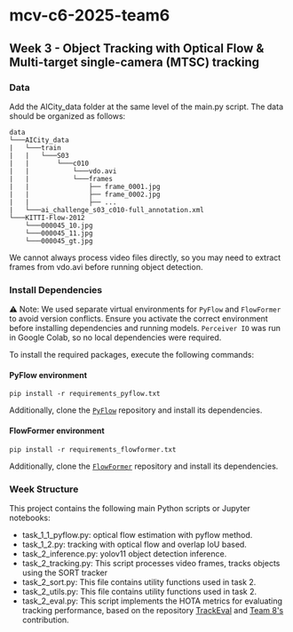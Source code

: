 # mcv-c6-2025-team6

## Week 3 - Object Tracking with Optical Flow & Multi-target single-camera (MTSC) tracking

### Data
Add the AICity_data folder at the same level of the main.py script. The data should be organized as follows:

```
data
└───AICity_data
|   └───train
|   |   └───S03
|   |       └───c010
|   |           └───vdo.avi
|   |           └───frames
|   |               ├── frame_0001.jpg
|   |               ├── frame_0002.jpg
|   |               ├── ...
|   └───ai_challenge_s03_c010-full_annotation.xml
└───KITTI-Flow-2012
    └───000045_10.jpg
    └───000045_11.jpg
    └───000045_gt.jpg
```
We cannot always process video files directly, so you may need to extract frames from vdo.avi before running object detection.

### Install Dependencies

⚠️ Note: We used separate virtual environments for `PyFlow` and `FlowFormer` to avoid version conflicts. Ensure you activate the correct environment before installing dependencies and running models.
`Perceiver IO` was run in Google Colab, so no local dependencies were required.

To install the required packages, execute the following commands:

#### PyFlow environment
```
pip install -r requirements_pyflow.txt
```
Additionally, clone the [`PyFlow`](https://github.com/pathak22/pyflow.git) repository and install its dependencies.

#### FlowFormer environment
```
pip install -r requirements_flowformer.txt
```
Additionally, clone the [`FlowFormer`](https://github.com/drinkingcoder/FlowFormer-Official.git) repository and install its dependencies.


### Week Structure
This project contains the following main Python scripts or Jupyter notebooks:
- task_1_1_pyflow.py: optical flow estimation with pyflow method.
- task_1_2.py: tracking with optical flow and overlap IoU based.
- task_2_inference.py: yolov11 object detection inference.
- task_2_tracking.py: This script processes video frames, tracks objects using the SORT tracker
- task_2_sort.py: This file contains utility functions used in task 2.
- task_2_utils.py: This file contains utility functions used in task 2.
- task_2_eval.py: This script implements the HOTA metrics for evaluating tracking performance, based on the repository [TrackEval](https://github.com/JonathonLuiten/TrackEval) and [Team 8's](https://github.com/mcv-m6-video/mcv-c6-2025-team8) contribution.
